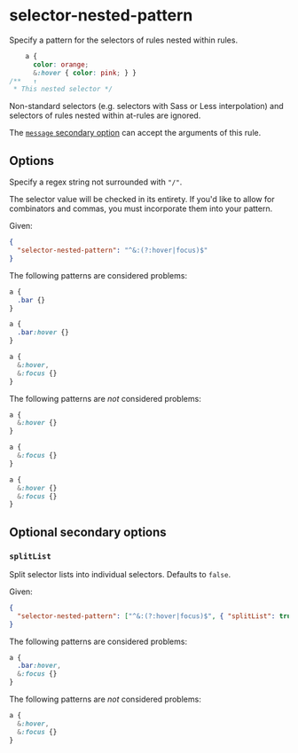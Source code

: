 # selector-nested-pattern

Specify a pattern for the selectors of rules nested within rules.

<!-- prettier-ignore -->
```css
    a {
      color: orange;
      &:hover { color: pink; } }
/**   ↑
 * This nested selector */
```

Non-standard selectors (e.g. selectors with Sass or Less interpolation) and selectors of rules nested within at-rules are ignored.

The [`message` secondary option](../../../docs/user-guide/configure.md#message) can accept the arguments of this rule.

## Options

Specify a regex string not surrounded with `"/"`.

The selector value will be checked in its entirety. If you'd like to allow for combinators and commas, you must incorporate them into your pattern.

Given:

```json
{
  "selector-nested-pattern": "^&:(?:hover|focus)$"
}
```

The following patterns are considered problems:

<!-- prettier-ignore -->
```css
a {
  .bar {}
}
```

<!-- prettier-ignore -->
```css
a {
  .bar:hover {}
}
```

<!-- prettier-ignore -->
```css
a {
  &:hover,
  &:focus {}
}
```

The following patterns are _not_ considered problems:

<!-- prettier-ignore -->
```css
a {
  &:hover {}
}
```

<!-- prettier-ignore -->
```css
a {
  &:focus {}
}
```

<!-- prettier-ignore -->
```css
a {
  &:hover {}
  &:focus {}
}
```

## Optional secondary options

### `splitList`

Split selector lists into individual selectors. Defaults to `false`.

Given:

```json
{
  "selector-nested-pattern": ["^&:(?:hover|focus)$", { "splitList": true }]
}
```

The following patterns are considered problems:

<!-- prettier-ignore -->
```css
a {
  .bar:hover,
  &:focus {}
}
```

The following patterns are _not_ considered problems:

<!-- prettier-ignore -->
```css
a {
  &:hover,
  &:focus {}
}
```
